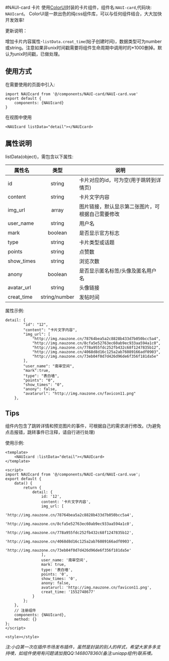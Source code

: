 #NAUI-card 卡片
使用[ColorUI](https://www.color-ui.com/)封装的卡片组件，组件名:`NAUI-card`,代码块: `NAUIcard`。
ColorUI是一款出色的纯css组件库，可以与任何组件结合，大大加快开发效率!

更新说明：

增加卡片内容属性-`listData.creat_time`(帖子创建时间)，数据类型可为number或string。注意如果非unix时间戳需要将组件生命周期中调用时的*1000删掉。默认为unix时间戳，已做处理。

## 使用方式

在需要使用的页面中引入:

```
import NAUIcard from '@/components/NAUI-card/NAUI-card.vue'
export default {
    components: {NAUIcard}
}
```

在视图中使用

```
<NAUIcard listData="detail"></NAUIcard>
```

## 属性说明

listData(object)，需包含以下属性:

属性名 | 类型 | 说明
---|:--:|---
id | string | 卡片对应的id，可为空(用于跳转到详情页)
content | string | 卡片文字内容
img_url | array | 图片链接，默认显示第二张图片，可根据自己需要修改
user_name | string | 用户名
mark | boolean | 是否显示官方标志
type | string | 卡片类型或话题
points | string | 点赞数
show_times | string | 浏览次数
anony | boolean | 是否显示匿名标签/头像及匿名用户名
avatar_url | string | 头像链接
creat_time | string/number | 发帖时间


属性示例:

```
detail: {
        "id": "12",
        "content": "卡片文字内容",
        "img_url": [
            "http://img.nauzone.cn/78764bea5a2c8828b433d7b050bcc5a4",
            "http://img.nauzone.cn/8cfa5e52763ec60ab9ec933aa594a1c0",
            "http://img.nauzone.cn/778a955fdc252fb432c68f1247835b12",
            "http://img.nauzone.cn/4068d8d16c125a2ab76089166adf0903",
            "http://img.nauzone.cn/73eb04f0d7d426d96de6f356f181da5e"
        ],
        "user_name": "南审空间",
        "mark":true,
        "type": "表白墙",
        "points": "0",
        "show_times": "0",
        "anony": false,
        "avatarurl": "http://img.nauzone.cn/favicon11.png"
    },
```

## Tips

组件内包含了跳转详情和预览图片的事件，可根据自己的需求进行修改。(为避免点击报错，跳转事件已注释，请自行进行处理)

使用示例:

```
<template>
	<NAUIcard :listData="detail"></NAUIcard>
</template>

<script>
import NAUIcard from '@/components/NAUI-card/NAUI-card.vue';
export default {
	data() {
		return {
			detail: {
				id: '12',
				content: '卡片文字内容',
				img_url: [
					'http://img.nauzone.cn/78764bea5a2c8828b433d7b050bcc5a4',
					'http://img.nauzone.cn/8cfa5e52763ec60ab9ec933aa594a1c0',
					'http://img.nauzone.cn/778a955fdc252fb432c68f1247835b12',
					'http://img.nauzone.cn/4068d8d16c125a2ab76089166adf0903',
					'http://img.nauzone.cn/73eb04f0d7d426d96de6f356f181da5e'
				],
				user_name: '南审空间',
				mark: true,
				type: '表白墙',
				points: '0',
				show_times: '0',
				anony: false,
				avatarurl: 'http://img.nauzone.cn/favicon11.png',
				creat_time: '1552748677'
			}
		};
	},
	// 注册组件
	components: {NAUIcard},
	method: {}
};
</script>

<style></style>

```

*注:小白第一次在插件市场发布插件，虽然是封装的别人的样式，希望大家多多支持噢，如组件使用有问题请加我QQ:1468078360(备注:uniapp组件)联系噢。*


